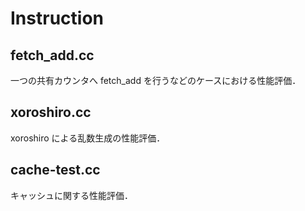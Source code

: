 # Instruction

## fetch_add.cc
一つの共有カウンタへ fetch_add を行うなどのケースにおける性能評価．

## xoroshiro.cc
xoroshiro による乱数生成の性能評価．

## cache-test.cc
キャッシュに関する性能評価．

